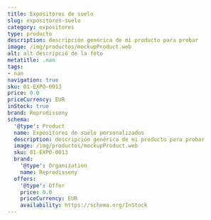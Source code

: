 ```yaml
---
title: Expositores de suelo
slug: expositores-suelo
category: expositores
type: producto
description: descripción genérica de mi producto para probar
image: /img/productos/mockupProduct.web
alt: alt descripció de la foto
metatitle: .nan
tags:
- nan
navigation: true
sku: 01-EXPO-0013
price: 0.0
priceCurrency: EUR
inStock: true
brand: Reprodisseny
schema:
  '@type': Product
  name: Expositores de suelo personalizados
  description: descripción genérica de mi producto para probar
  image: /img/productos/mockupProduct.web
  sku: 01-EXPO-0013
  brand:
    '@type': Organization
    name: Reprodisseny
  offers:
    '@type': Offer
    price: 0.0
    priceCurrency: EUR
    availability: https://schema.org/InStock
---
```

